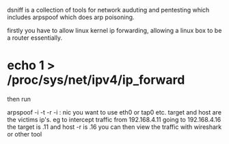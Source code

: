 dsniff is a collection of tools for network auduting and pentesting which includes arpspoof which does arp poisoning.

firstly you have to allow linux kernel ip forwarding, allowing a linux box to be a router essentially.

# echo 1 > /proc/sys/net/ipv4/ip_forward

then run 

arpspoof -i <interface> -t <target> -r <host>
-i : nic you want to use eth0 or tap0 etc.
target and host are the victims ip's. eg to intercept traffic from 192.168.4.11 going to 192.168.4.16 the target is .11 and host -r is .16
you can then view the traffic with wireshark or other tool
